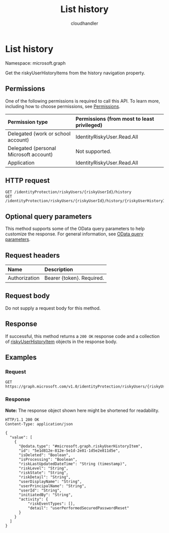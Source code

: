 ﻿---
title: "List history"
description: "Get the riskyUserHistoryItems from the history navigation property."
author: "cloudhandler"
localization_priority: Normal
ms.prod: "microsoft-identity-platform"
doc_type: apiPageType
---

# List history

Namespace: microsoft.graph

Get the riskyUserHistoryItems from the history navigation property.

## Permissions

One of the following permissions is required to call this API. To learn more, including how to choose permissions, see [Permissions](/graph/permissions_reference).

| Permission type                        | Permissions (from most to least privileged) |
| :------------------------------------- | :------------------------------------------ |
| Delegated (work or school account)     | IdentityRiskyUser.Read.All                  |
| Delegated (personal Microsoft account) | Not supported.                              |
| Application                            | IdentityRiskyUser.Read.All                  |

## HTTP request

<!-- {
  "blockType": "ignored"
}
-->

```http
GET /identityProtection/riskyUsers/{riskyUserId}/history
GET /identityProtection/riskyUsers/{riskyUserId}/history/{riskyUserHistoryItemId}/history
```

## Optional query parameters

This method supports some of the OData query parameters to help customize the response. For general information, see [OData query parameters](/graph/query-parameters).

## Request headers

| Name          | Description               |
| :------------ | :------------------------ |
| Authorization | Bearer {token}. Required. |

## Request body

Do not supply a request body for this method.

## Response

If successful, this method returns a `200 OK` response code and a collection of [riskyUserHistoryItem](../resources/riskyuserhistoryitem.md) objects in the response body.

## Examples

### Request

<!-- {
  "blockType": "request",
  "name": "get_riskyuserhistoryitem"
}
-->

```http
GET https://graph.microsoft.com/v1.0/identityProtection/riskyUsers/{riskyUserId}/history
```

### Response

**Note:** The response object shown here might be shortened for readability.

<!-- {
  "blockType": "response",
  "truncated": true,
  "@odata.type": "collection(microsoft.graph.riskyUserHistoryItem)"
}
-->

```http
HTTP/1.1 200 OK
Content-Type: application/json

{
  "value": [
    {
      "@odata.type": "#microsoft.graph.riskyUserHistoryItem",
      "id": "5e1d812e-812e-5e1d-2e81-1d5e2e811d5e",
      "isDeleted": "Boolean",
      "isProcessing": "Boolean",
      "riskLastUpdatedDateTime": "String (timestamp)",
      "riskLevel": "String",
      "riskState": "String",
      "riskDetail": "String",
      "userDisplayName": "String",
      "userPrincipalName": "String",
      "userId": "String",
      "initiatedBy": "String",
      "activity": {
          "riskEventTypes": [],
          "detail": "userPerformedSecuredPasswordReset"
      }
    }
  ]
}
```
